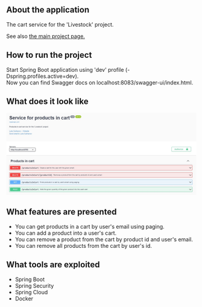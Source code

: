 <a name="readme-top"></a>

## About the application
The cart service for the 'Livestock' project.
<p>
See also <a href="https://github.com/lukesukhanov/livestock">the main project page.</a>

## How to run the project
Start Spring Boot application using 'dev' profile (-Dspring.profiles.active=dev).<br />
Now you can find Swagger docs on localhost:8083/swagger-ui/index.html.

## What does it look like
![alt text](https://github.com/lukesukhanov/livestock-cart-service/blob/main/screenshot.jpg)

## What features are presented
<ul>
  <li>You can get products in a cart by user's email using paging.</li>
  <li>You can add a product into a user's cart.</li>
  <li>You can remove a product from the cart by product id and user's email.</li>
  <li>You can remove all products from the cart by user's id.</li>
</ul>

## What tools are exploited
<ul>
  <li>Spring Boot</li>
  <li>Spring Security</li>
  <li>Spring Cloud</li>
  <li>Docker</li>
</ul>
